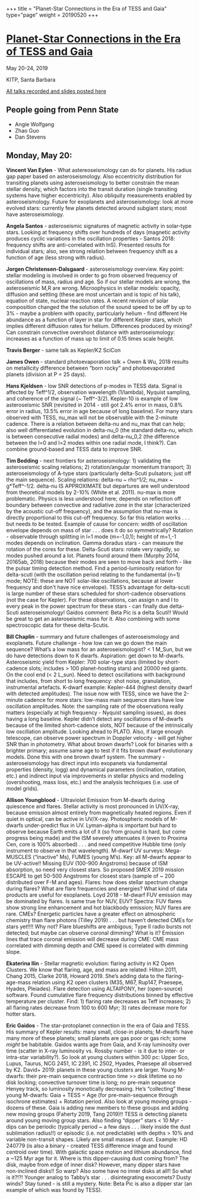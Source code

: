 +++
title = "Planet-Star Connections in the Era of TESS and Gaia"
type="page"
weight = 20190520
+++

# [Planet-Star Connections in the Era of TESS and Gaia](https://www.kitp.ucsb.edu/activities/exostar-c19)

May 20-24, 2019

KITP, Santa Barbara

[All talks recorded and slides posted here](http://online.kitp.ucsb.edu/online/exostar_c19/)

## People going from Penn State
- Angie Wolfgang
- Zhao Guo
- Dan Stevens

## Monday, May 20:

**Vincent Van Eylen** - What astereoseismology can do for planets.  His radius gap paper based on asteroseismology.  Also eccentricity distribution for transiting planets using asteroseismology to better constrain the mean stellar density, which factors into the transit duration (single transiting systems have higher eccentricity).  Also obliquity measurements enabled by asteroseismology.  Future for exoplanets and asteroseismology: look at more evolved stars: currently few planets detected around subgiant stars; most have asteroseismology.

**Angela Santos** - asteroseismic signatures of magnetic activity in solar-type stars.  Looking at frequency shifts over hundreds of days (magnetic activity produces cyclic variations in the oscillation properties - Santos 2018: frequency shifts are anti-correlated with lnS).  Presented results for individual stars; also, see strong relation between frequency shift as a function of age (less strong with radius).

**Jorgen Christensen-Dalsgaard** - asteroseismology overview.  Key point: stellar modeling is involved in order to go from observed frequency of oscillations of mass, radius and age.  So if our stellar models are wrong, the asteroseismic M,R are wrong.  Microophysics in stellar models: opacity, diffusion and settling (these are most uncertain and is topic of his talk), equation of state, nuclear reaction rates.  A recent revision of solar composition changed the the solution of the sound speed to be off by up to 3% - maybe a problem with opacity, particularly helium - find different He abundance as a function of layer in star for different Kepler stars, which implies different diffusion rates for helium.  Differences produced by mixing?  Can constrain convective overshoot distance with asteroseismology: increases as a function of mass up to limit of 0.15 times scale height.

**Travis Berger** - same talk as Kepler/K2 SciCon

**James Owen** - standard photoevaporation talk + Owen & Wu, 2018 results on metallicity difference between “born rocky” and photoevaporated planets (division at P = 25 days).

**Hans Kjeldsen** - low SNR detections of p-modes in TESS data. Signal is affected by Teff^1/2, observation wavelength (1/lambda), Nyquist sampling, and coherence of the signal (~ Teff^-3/2).  Kepler-10 is example of low asteroseismic SNR (revisited in 2014 - still got 2.4% error in mass, 0.8% error in radius, 13.5% error in age because of long baseline).  For many stars observed with TESS, nu_max will not be observable with the 2-minute cadence.  There is a relation between delta-nu and nu_max that can help; also well differentiated evolution in delta-nu_0 (the standard delta-nu, which is between consecutive radial modes) and delta-nu_0,2 (the difference between the l=0 and l=2 modes within one radial mode, I think?).  Can combine ground-based and TESS data to improve SNR.

**Tim Bedding** - next frontiers for asteroseismology: 1) validating the asteroseismic scaling relations; 2) rotation/angular momentum transport; 3) asteroseismology of A-type stars (particularly delta-Scuti pulsators; just off the main sequence).  Scaling relations: delta-nu ~ rho^1/2; nu_max ~ g*Teff^-1/2.  delta-nu IS APPROXIMATE but departures are well understood from theoretical models by 2-10% (White et al. 2011).  nu-max is more problematic.  Physics is less understood here; depends on reflection off boundary between convective and radiative zone in the star (characterized by the acoustic cut-off frequency), and the assumption that nu-max is directly proportional to this cut-off frequency.  So far this relation works . . . but needs to be tested.  Example of cause for concern: width of oscillation envelope depends on mass of star . . . does it do so symmetrically?  Rotation - observable through splitting in l=1 mode (m=-1,0,1); height of m=1,-1 modes depends on inclination.  Gamma doradus stars - can measure the rotation of the cores for these.  Delta-Scuti stars: rotate very rapidly, so modes pushed around a lot.  Planets found around them (Murphy 2014, 20165ab, 2018) because their modes are seen to move back and forth - like the pulsar timing detection method.  Find a period-luminosity relation for delta-scuti (with the oscillation period relating to the fundamental (n=1) mode; NOTE: these are NOT solar-like oscillations, because at lower frequency and don’t have nice envelope).  TESS’s advantage for delta-scuti is large number of these stars scheduled for short-cadence observations (not the case for Kepler).  For these observations, can assign n and l to every peak in the power spectrum for these stars - can finally due delta-Scuti asteroseismology!  Gaidos comment: Beta Pic is a delta Scuti!!  Would be great to get an asteroseismic mass for it.  Also combining with some spectroscopic data for these delta-Scutis.

**Bill Chaplin** - summary and future challenges of asteroseismology and exoplanets.  Future challenge - how low can we go down the main sequence?  What’s a low mass for an asteroseismologist?  < 1 M_Sun, but we do have detections down to K dwarfs.  Aspiration: get down to M-dwarfs.  Asteroseismic yield from Kepler: 700 solar-type stars (limited by short-cadence slots; includes > 100 planet-hosting stars) and 20000 red giants.  On the cool end (< 2 L_sun).  Need to detect oscillations with background that includes, from short to long frequency: shot noise, granulation, instrumental artefacts.  K-dwarf example: Kepler-444 (highest density dwarf with detected amplitudes).  The issue now with TESS, since we have the 2-minute cadence for more stars: low-mass main sequence stars have low oscillation amplitudes.  Note: the sampling rate of the observations really matters (especially at high frequency - Nyquist sampling issues), as does having a long baseline.  Kepler didn’t detect any oscillations of M-dwarfs because of the limited short-cadence slots, NOT because of the intrinsically low oscillation amplitude.  Looking ahead to PLATO.  Also, if large enough telescope, can observe power spectrum in Doppler velocity - will get higher SNR than in photometry.  What about brown dwarfs?  Look for binaries with a brighter primary; assume same age to test if it fits brown dwarf evolutionary models.  Done this with one brown dwarf system.  The summary - asteroseismology has direct input into exopanets via fundamental properties (density, logg) and dynamical parameters (inclination, rotation, etc.) and indirect input via improvements in stellar physics and modeling (overshooting, mass loss, etc.) and the analysis techniques (i.e. use of model grids).

**Allison Youngblood** - Ultraviolet Emission from M-dwarfs during quiescence and flares.  Stellar activity is most pronounced in UV/X-ray, because emission almost entirely from magnetically heated regions.  Even if quiet in optical, can be active in UV/X-ray.  Photospheric models of M-dwarfs under-predict flux in UV.  Lyman-alpha is important but hard to observe because Earth emits a lot of it (so from ground is hard, but come progress being made) and the ISM severely attenuates it (even to Proxima Cen, core is 100% absorbed) . . . and need competitive Hubble time (only instrument to observe in that wavelength).  M-dwarf UV surveys: Mega-MUSCLES (“inactive” Ms), FUMES (young M’s).  Key: all M-dwarfs appear to be UV-active!!  Missing EUV (100-900 Angstroms) because of ISM absorption, so need very closest stars.  So proposed SMEX 2019 mission ESCAPE to get 50-500 Angstroms for closest stars (sample of ~ 200 distributed over F-M and ages).  Flares: how does stellar spectrum change during flares?  What are flare frequencies and energies?  What kind of data products are useful for exoplanets.  Loyd 2018 - M-dwarf FUV emission may be dominated by flares.  Is same true for NUV, EUV?  Spectra: FUV flares show strong line enhancement and hot blackbody emission; NUV flares are rare.  CMEs?  Energetic particles have a greater effect on atmospheric chemistry than flare photons (Tilley 2019) . . . but haven’t detected CMEs for stars yet!!!!  Why not?  Flare blueshifts are ambigous; Type II radio bursts not detected; but maybe can observe coronal dimming?  What is it?  Emission lines that trace coronal emission will decrease during CME: CME mass correlated with dimming depth and CME speed is correlated with dimming slope.

**Ekaterina Ilin** - Stellar magnetic evolution: flaring activity in K2 Open Clusters.  We know that flaring, age, and mass are related: Hilton 2011, Chang 2015, Clarke 2018, Howard 2019.  She’s adding data to the flaring-age-mass relation using K2 open clusters (M35, M67, Rup147, Praesepe, Hyades, Pleiades).  Flare detection using ALTAIPONY, her (open-source) software.  Found cumulative flare frequency distributions binned by effective temperature per cluster.  Find: 1) flaring rate decreases as Teff increases; 2) all flaring rates decrease from 100 to 600 Myr; 3) rates decrease more for hotter stars.

**Eric Gaidos** - The star-protoplanet connection in the era of Gaia and TESS.  His summary of Kepler results: many small, close-in planets; M-dwarfs have many more of these planets; small planets are gas poor or gas rich; some *might* be habitable.  Gaidos wants age from Gaia, and X-ray luminosity over time (scatter in X-ray luminosity vs. Rossby number - is it due to inter- or intra-star variability?).  So look at young clusters within 300 pc: Upper Sco, Lupus, Taurus, NCG 2451, IC 2391, IC 2502, Hyades, Praesepe all observed by K2.  David+ 2019: planets in these young clusters are larger.  Young M-dwarfs: their pre-main sequence contraction time >> disk lifetime so no disk locking; convective turnover time is long; no pre-main sequence Henyey track, so luminosity monotically decreasing.  He’s “collecting” these young M-dwarfs: Gaia + TESS = Age (for pre-main-sequence through isochrone estimates) + Rotation period.  Also look at young moving groups - dozens of these.  Gaia is adding new members to these groups and adding new moving groups (Faherty 2019, Tang 2019)!!  TESS *is* detecting planets around young moving group stars.  Also finding “dipper” stars < 10 Myr - dips can be periodic (typically period ~ a few days . . . likely inside the dust sublimation radius!!) or episodic (i.e. not predictable) with depths > 10% and variable non-transit shapes.  Likely are small masses of dust.  Example: HD 240779 (is also a binary - created TESS difference image and found centroid over time).  With galactic space motion and lithium abundance, find a ~125 Myr age for it.  Where is this dipper-causing dust coming from?  The disk, maybe from edge of inner disk?  However, many dipper stars have non-inclined disks!!  So warp?  Also some have no inner disks at all!!  So what is it?!?!  Younger analog to Tabby’s star . . . disintegrating exocomets?  Dusty winds?  Stay tuned - is still a mystery.  Note: Beta Pic is also a dipper star (an example of which was found by TESS).
